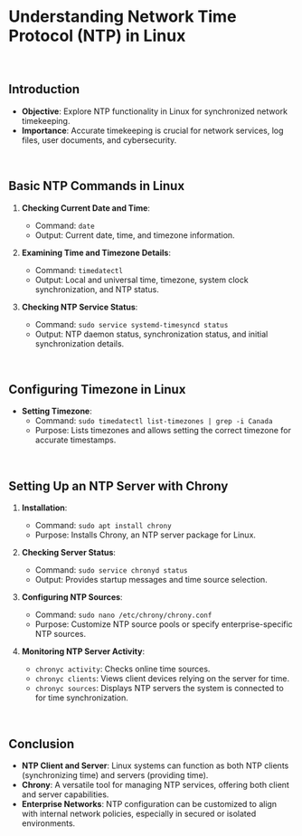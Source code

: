# Understanding Network Time Protocol (NTP) in Linux

<br>

## Introduction

- **Objective**: Explore NTP functionality in Linux for synchronized network timekeeping.
- **Importance**: Accurate timekeeping is crucial for network services, log files, user documents, and cybersecurity.

<br>

## Basic NTP Commands in Linux

1. **Checking Current Date and Time**:
   - Command: `date`
   - Output: Current date, time, and timezone information.

2. **Examining Time and Timezone Details**:
   - Command: `timedatectl`
   - Output: Local and universal time, timezone, system clock synchronization, and NTP status.

3. **Checking NTP Service Status**:
   - Command: `sudo service systemd-timesyncd status`
   - Output: NTP daemon status, synchronization status, and initial synchronization details.

<br>

## Configuring Timezone in Linux

- **Setting Timezone**:
  - Command: `sudo timedatectl list-timezones | grep -i Canada`
  - Purpose: Lists timezones and allows setting the correct timezone for accurate timestamps.

<br>

## Setting Up an NTP Server with Chrony

1. **Installation**:
   - Command: `sudo apt install chrony`
   - Purpose: Installs Chrony, an NTP server package for Linux.

2. **Checking Server Status**:
   - Command: `sudo service chronyd status`
   - Output: Provides startup messages and time source selection.

3. **Configuring NTP Sources**:
   - Command: `sudo nano /etc/chrony/chrony.conf`
   - Purpose: Customize NTP source pools or specify enterprise-specific NTP sources.

4. **Monitoring NTP Server Activity**:
   - `chronyc activity`: Checks online time sources.
   - `chronyc clients`: Views client devices relying on the server for time.
   - `chronyc sources`: Displays NTP servers the system is connected to for time synchronization.

<br>

## Conclusion

- **NTP Client and Server**: Linux systems can function as both NTP clients (synchronizing time) and servers (providing time).
- **Chrony**: A versatile tool for managing NTP services, offering both client and server capabilities.
- **Enterprise Networks**: NTP configuration can be customized to align with internal network policies, especially in secured or isolated environments.
